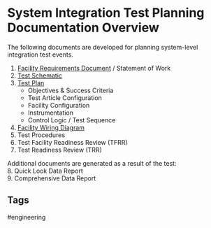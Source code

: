 # System Integration Test Planning Documentation Overview

The following documents are developed for planning system-level integration test events.  

1. [Facility Requirements Document](../202403200116) / Statement of Work  
2. [Test Schematic](../202403200143)
3. [Test Plan](../202403200147)
    * Objectives & Success Criteria
    * Test Article Configuration
    * Facility Configuration
    * Instrumentation
    * Control Logic / Test Sequence
4. [Facility Wiring Diagram](../202403200153)  
5. Test Procedures  
6. Test Facility Readiness Review (TFRR)  
7. Test Readiness Review (TRR)  

Additional documents are generated as a result of the test:  
8. Quick Look Data Report  
9. Comprehensive Data Report  

## Tags
#engineering

